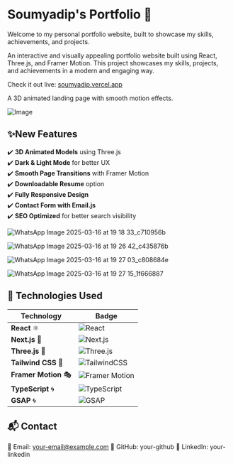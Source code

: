 # Soumyadip's Portfolio 🚀

Welcome to my personal portfolio website, built to showcase my skills, achievements, and projects.  

An interactive and visually appealing portfolio website built using React, Three.js, and Framer Motion. This project showcases my skills, projects, and achievements in a modern and engaging way.

Check it out live: [soumyadip.vercel.app](https://soumyadip.vercel.app)


A 3D animated landing page with smooth motion effects.


![Image](https://github.com/user-attachments/assets/61390433-dfb1-4ee9-9b23-8c1dd120ae47)



## ✨New Features  

✔️ **3D Animated Models** using Three.js  
✔️ **Dark & Light Mode** for better UX  
✔️ **Smooth Page Transitions** with Framer Motion  
✔️ **Downloadable Resume** option  
✔️ **Fully Responsive Design**  
✔️ **Contact Form with Email.js**  
✔️ **SEO Optimized** for better search visibility  


![WhatsApp Image 2025-03-16 at 19 18 33_c710956b](https://github.com/user-attachments/assets/e7fee52d-87cd-4579-a361-4cbefd909082)

![WhatsApp Image 2025-03-16 at 19 26 42_c435876b](https://github.com/user-attachments/assets/31656095-fa77-415b-8f8f-7fb6868255a4)

![WhatsApp Image 2025-03-16 at 19 27 03_c808684e](https://github.com/user-attachments/assets/2ef2607d-a99a-4445-9905-f72e524a601e)


![WhatsApp Image 2025-03-16 at 19 27 15_1f666887](https://github.com/user-attachments/assets/bb274efb-1bf4-4e1d-a19e-d94abbfc196b)



## 🚀 Technologies Used  

| **Technology** | **Badge** |
|--------------|----------------|
| **React** ⚛️ | ![React](https://img.shields.io/badge/React-18.2.0-blue?style=for-the-badge&logo=react&logoColor=white) |
| **Next.js** 🚀 | ![Next.js](https://img.shields.io/badge/Next.js-13-black?style=for-the-badge&logo=next.js&logoColor=white) |
| **Three.js** 🎨 | ![Three.js](https://img.shields.io/badge/Three.js-3D-red?style=for-the-badge&logo=three.js&logoColor=white) |
| **Tailwind CSS** 🎨 | ![TailwindCSS](https://img.shields.io/badge/TailwindCSS-3.0-blue?style=for-the-badge&logo=tailwindcss&logoColor=white) |
| **Framer Motion** 🎭 | ![Framer Motion](https://img.shields.io/badge/FramerMotion-Animation-pink?style=for-the-badge&logo=framer&logoColor=white) |
| **TypeScript** 🌀 | ![TypeScript](https://img.shields.io/badge/TypeScript-4.7-blue?style=for-the-badge&logo=typescript&logoColor=white) |
| **GSAP** 🌀 | ![GSAP](https://img.shields.io/badge/GSAP-Animation-green?style=for-the-badge&logo=greensock&logoColor=white) |





## 📬 Contact
📧 Email: your-email@example.com
🔗 GitHub: your-github
🔗 LinkedIn: your-linkedin







